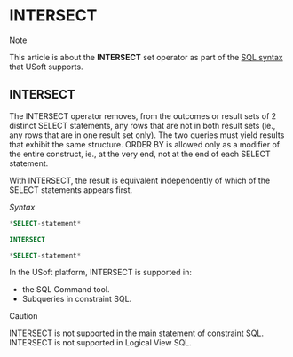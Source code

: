 # INTERSECT



> [!NOTE]
> This article is about the **INTERSECT** set operator as part of the [SQL syntax](/docs/Modeller%20and%20Rules%20Engine/SQL%20syntax) that USoft supports.

## **INTERSECT**

The INTERSECT operator removes, from the outcomes or result sets of 2 distinct SELECT statements, any rows that are not in both result sets (ie., any rows that are in one result set only). The two queries must yield results that exhibit the same structure. ORDER BY is allowed only as a modifier of the entire construct, ie., at the very end, not at the end of each SELECT statement.

With INTERSECT, the result is equivalent independently of which of the SELECT statements appears first.

*Syntax*

```sql
*SELECT-statement*

INTERSECT

*SELECT-statement*
```

In the USoft platform, INTERSECT is supported in:

- the SQL Command tool.
- Subqueries in constraint SQL.

> [!CAUTION]
> INTERSECT is not supported in the main statement of constraint SQL.
> INTERSECT is not supported in Logical View SQL.